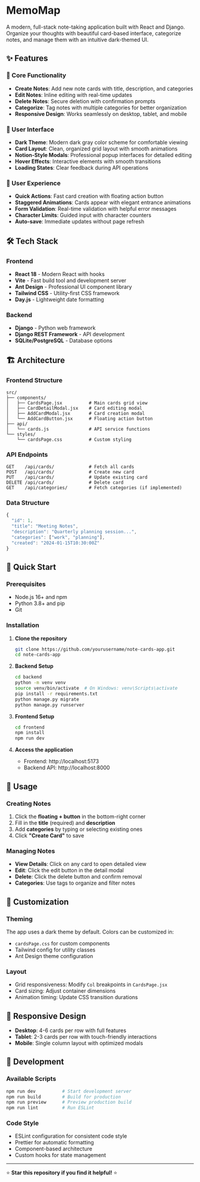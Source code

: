 # MemoMap

A modern, full-stack note-taking application built with React and Django. Organize your thoughts with beautiful card-based interface, categorize notes, and manage them with an intuitive dark-themed UI.

## ✨ Features

### 🎯 Core Functionality
- **Create Notes**: Add new note cards with title, description, and categories
- **Edit Notes**: Inline editing with real-time updates
- **Delete Notes**: Secure deletion with confirmation prompts
- **Categorize**: Tag notes with multiple categories for better organization
- **Responsive Design**: Works seamlessly on desktop, tablet, and mobile

### 🎨 User Interface
- **Dark Theme**: Modern dark gray color scheme for comfortable viewing
- **Card Layout**: Clean, organized grid layout with smooth animations
- **Notion-Style Modals**: Professional popup interfaces for detailed editing
- **Hover Effects**: Interactive elements with smooth transitions
- **Loading States**: Clear feedback during API operations

### 🚀 User Experience
- **Quick Actions**: Fast card creation with floating action button
- **Staggered Animations**: Cards appear with elegant entrance animations
- **Form Validation**: Real-time validation with helpful error messages
- **Character Limits**: Guided input with character counters
- **Auto-save**: Immediate updates without page refresh

## 🛠️ Tech Stack

### Frontend
- **React 18** - Modern React with hooks
- **Vite** - Fast build tool and development server
- **Ant Design** - Professional UI component library
- **Tailwind CSS** - Utility-first CSS framework
- **Day.js** - Lightweight date formatting

### Backend
- **Django** - Python web framework
- **Django REST Framework** - API development
- **SQLite/PostgreSQL** - Database options

## 🏗️ Architecture

### Frontend Structure
```
src/
├── components/
│   ├── CardsPage.jsx          # Main cards grid view
│   ├── CardDetailModal.jsx    # Card editing modal
│   ├── AddCardModal.jsx       # Card creation modal
│   └── AddCardButton.jsx      # Floating action button
├── api/
│   └── cards.js               # API service functions
└── styles/
    └── cardsPage.css          # Custom styling
```

### API Endpoints
```
GET    /api/cards/             # Fetch all cards
POST   /api/cards/             # Create new card
PUT    /api/cards/             # Update existing card
DELETE /api/cards/             # Delete card
GET    /api/categories/        # Fetch categories (if implemented)
```

### Data Structure
```javascript
{
  "id": 1,
  "title": "Meeting Notes",
  "description": "Quarterly planning session...",
  "categories": ["work", "planning"],
  "created": "2024-01-15T10:30:00Z"
}
```

## 🚀 Quick Start

### Prerequisites
- Node.js 16+ and npm
- Python 3.8+ and pip
- Git

### Installation

1. **Clone the repository**
   ```bash
   git clone https://github.com/yourusername/note-cards-app.git
   cd note-cards-app
   ```

2. **Backend Setup**
   ```bash
   cd backend
   python -m venv venv
   source venv/bin/activate  # On Windows: venv\Scripts\activate
   pip install -r requirements.txt
   python manage.py migrate
   python manage.py runserver
   ```

3. **Frontend Setup**
   ```bash
   cd frontend
   npm install
   npm run dev
   ```

4. **Access the application**
   - Frontend: http://localhost:5173
   - Backend API: http://localhost:8000

## 🎯 Usage

### Creating Notes
1. Click the **floating + button** in the bottom-right corner
2. Fill in the **title** (required) and **description**
3. Add **categories** by typing or selecting existing ones
4. Click **"Create Card"** to save

### Managing Notes
- **View Details**: Click on any card to open detailed view
- **Edit**: Click the edit button in the detail modal
- **Delete**: Click the delete button and confirm removal
- **Categories**: Use tags to organize and filter notes

## 🎨 Customization

### Theming
The app uses a dark theme by default. Colors can be customized in:
- `cardsPage.css` for custom components
- Tailwind config for utility classes
- Ant Design theme configuration

### Layout
- Grid responsiveness: Modify `Col` breakpoints in `CardsPage.jsx`
- Card sizing: Adjust container dimensions
- Animation timing: Update CSS transition durations

## 📱 Responsive Design

- **Desktop**: 4-6 cards per row with full features
- **Tablet**: 2-3 cards per row with touch-friendly interactions
- **Mobile**: Single column layout with optimized modals

## 🔧 Development

### Available Scripts
```bash
npm run dev          # Start development server
npm run build        # Build for production
npm run preview      # Preview production build
npm run lint         # Run ESLint
```

### Code Style
- ESLint configuration for consistent code style
- Prettier for automatic formatting
- Component-based architecture
- Custom hooks for state management


---

⭐ **Star this repository if you find it helpful!** ⭐
